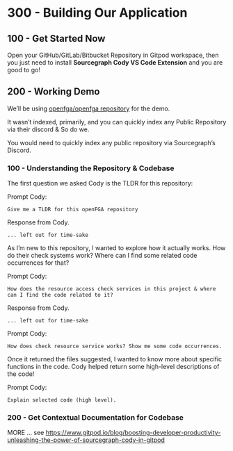 # 300 - Building Our Application

## 100 - Get Started Now

Open your GitHub/GitLab/Bitbucket Repository in Gitpod workspace, then you just need to install **Sourcegraph Cody VS Code Extension** and you are good to go!

## 200 - Working Demo

We’ll be using [openfga/openfga repository](https://github.com/openfga/openfga) for the demo. 

It wasn’t indexed, primarily, and you can quickly index any Public Repository via their discord & So do we. 

You would need to quickly index any public repository via Sourcegraph’s Discord.

### 100 - Understanding the Repository & Codebase

The first question we asked Cody is the TLDR for this repository:

Prompt Cody:

```
Give me a TLDR for this openFGA repository
```

Response from Cody.

```
... left out for time-sake
```

As I’m new to this repository, I wanted to explore how it actually works. How do their check systems work? Where can I find some related code occurrences for that?

Prompt Cody:

```
How does the resource access check services in this project & where can I find the code related to it?
```

Response from Cody.

```
... left out for time-sake
```

Prompt Cody:

```
How does check resource service works? Show me some code occurrences.
```

Once it returned the files suggested, I wanted to know more about specific functions in the code. Cody helped return some high-level descriptions of the code!

Prompt Cody:

```
Explain selected code (high level).
```

### 200 - Get Contextual Documentation for Codebase


MORE ... see https://www.gitpod.io/blog/boosting-developer-productivity-unleashing-the-power-of-sourcegraph-cody-in-gitpod
